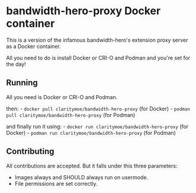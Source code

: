 # bandwidth-hero-proxy Docker container

This is a version of the infamous bandwidth-hero's extension proxy server as a Docker container.

All you need to do is install Docker or CRI-O and Podman and you're set for the day!

## Running 

All you need is Docker or CRI-O and Podman.

then: 
    - `docker pull claritymoe/bandwidth-hero-proxy` (for Docker)
    - `podman pull claritymoe/bandwidth-hero-proxy` (for Podman)

and finally run it using:
    - `docker run claritymoe/bandwidth-hero-proxy` (for Docker)
    - `podman run claritymoe/bandwidth-hero-proxy` (for Podman)

## Contributing

All contributions are accepted. But it falls under this three parameters:

- Images always and SHOULD always run on usermode.
- File permissions are set correctly.